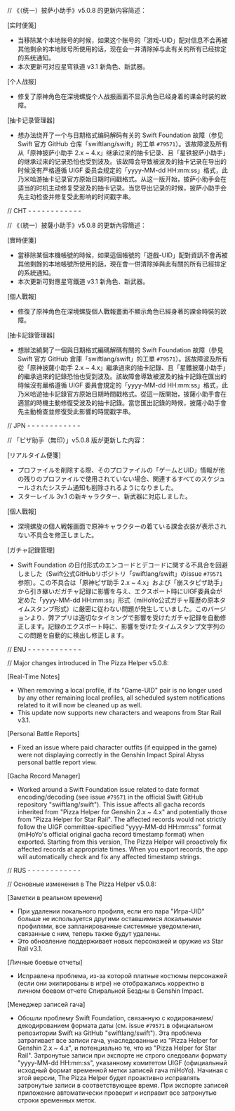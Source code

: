 // 《（统一）披萨小助手》v5.0.8 的更新内容简述：

[实时便笺]
- 当移除某个本地账号的时候，如果这个账号的「游戏-UID」配对信息不会再被其他剩余的本地账号所使用的话，现在会一并清除掉与此有关的所有已经排定的系统通知。
- 本次更新可对应星穹铁道 v3.1 新角色、新武器。

[个人战报]
- 修复了原神角色在深境螺旋个人战报画面不显示角色已经身着的课金时装的故障。

[抽卡记录管理器] 
- 想办法绕开了一个与日期格式编码解码有关的 Swift Foundation 故障（参见 Swift 官方 GitHub 仓库「swiftlang/swift」的工单 `#79571`）。该故障波及所有从「原神披萨小助手 2.x ~ 4.x」继承过来的抽卡记录、且「星铁披萨小助手」的继承过来的记录恐怕也受到波及。该故障会导致被波及的抽卡记录在导出的时候没有严格遵循 UIGF 委员会规定的「yyyy-MM-dd HH:mm:ss」格式，此乃米哈游抽卡记录官方原始日期时间戳格式。从这一版开始，披萨小助手会在适当的时机主动修复受波及的抽卡记录。当您导出记录的时候，披萨小助手会先主动检查并修复受此影响的时间戳字串。

// CHT - - - - - - - - - - - -

// 《（統一）披薩小助手》v5.0.8 的更新內容簡述：

[實時便箋]
- 當移除某個本機帳號的時候，如果這個帳號的「遊戲-UID」配對資訊不會再被其他剩餘的本地帳號所使用的話，現在會一併清除掉與此有關的所有已經排定的系統通知。
- 本次更新可對應星穹鐵道 v3.1 新角色、新武器。

[個人戰報]
- 修復了原神角色在深境螺旋個人戰報畫面不顯示角色已經身著的課金時裝的故障。

[抽卡記錄管理器] 
- 想辦法繞開了一個與日期格式編碼解碼有關的 Swift Foundation 故障（參見 Swift 官方 GitHub 倉庫「swiftlang/swift」的工單 `#79571`）。該故障波及所有從「原神披薩小助手 2.x ~ 4.x」繼承過來的抽卡記錄、且「星鐵披薩小助手」的繼承過來的記錄恐怕也受到波及。該故障會導致被波及的抽卡記錄在匯出的時候沒有嚴格遵循 UIGF 委員會規定的「yyyy-MM-dd HH:mm:ss」格式，此乃米哈遊抽卡記錄官方原始日期時間戳格式。從這一版開始，披薩小助手會在適當的時機主動修復受波及的抽卡記錄。當您匯出記錄的時候，披薩小助手會先主動檢查並修復受此影響的時間戳字串。

// JPN - - - - - - - - - - - -

// 「ピザ助手（無印）」v5.0.8 版が更新した内容：

[リアルタイム便箋]
- プロファイルを削除する際、そのプロファイルの「ゲームとUID」情報が他の残りのプロファイルで使用されていない場合、関連するすべてのスケジュールされたシステム通知も削除されるようになりました。
- スターレイル 3v.1 の新キャラクター、新武器に対応しました。

[個人戰報]
- 深境螺旋の個人戦報画面で原神キャラクターの着ている課金衣装が表示されない不具合を修正しました。

[ガチャ記録管理] 
- Swift Foundation の日付形式のエンコードとデコードに関する不具合を回避しました（Swift公式GitHubリポジトリ「swiftlang/swift」のissue `#79571` 参照）。この不具合は「原神ピザ助手 2.x ~ 4.x」および「崩スタピザ助手」から引き継いだガチャ記録に影響を与え、エクスポート時にUIGF委員会が定めた「yyyy-MM-dd HH:mm:ss」形式（miHoYo公式ガチャ履歴の原本タイムスタンプ形式）に厳密に従わない問題が発生していました。このバージョンより、弊アプリは適切なタイミングで影響を受けたガチャ記録を自動修正します。記録のエクスポート時に、影響を受けたタイムスタンプ文字列のこの問題を自動的に検出し修正します。

// ENU - - - - - - - - - - - -

// Major changes introduced in The Pizza Helper v5.0.8:

[Real-Time Notes]
- When removing a local profile, if its "Game-UID" pair is no longer used by any other remaining local profiles, all scheduled system notifications related to it will now be cleaned up as well.
- This update now supports new characters and weapons from Star Rail v3.1.

[Personal Battle Reports]
- Fixed an issue where paid character outfits (if equipped in the game) were not displaying correctly in the Genshin Impact Spiral Abyss personal battle report view.

[Gacha Record Manager]
- Worked around a Swift Foundation issue related to date format encoding/decoding (see issue `#79571` in the official Swift GitHub repository "swiftlang/swift"). This issue affects all gacha records inherited from "Pizza Helper for Genshin 2.x ~ 4.x" and potentially those from "Pizza Helper for Star Rail". The affected records would not strictly follow the UIGF committee-specified "yyyy-MM-dd HH:mm:ss" format (miHoYo's official original gacha record timestamp format) when exported. Starting from this version, The Pizza Helper will proactively fix affected records at appropriate times. When you export records, the app will automatically check and fix any affected timestamp strings.

// RUS - - - - - - - - - - - -

// Основные изменения в The Pizza Helper v5.0.8:

[Заметки в реальном времени]
- При удалении локального профиля, если его пара "Игра-UID" больше не используется другими оставшимися локальными профилями, все запланированные системные уведомления, связанные с ним, теперь также будут удалены.
- Это обновление поддерживает новых персонажей и оружие из Star Rail v3.1.

[Личные боевые отчеты]
- Исправлена проблема, из-за которой платные костюмы персонажей (если они экипированы в игре) не отображались корректно в личном боевом отчете Спиральной Бездны в Genshin Impact.

[Менеджер записей гача]
- Обошли проблему Swift Foundation, связанную с кодированием/декодированием формата даты (см. issue `#79571` в официальном репозитории Swift на GitHub "swiftlang/swift"). Эта проблема затрагивает все записи гача, унаследованные из "Pizza Helper for Genshin 2.x ~ 4.x", и потенциально те, что из "Pizza Helper for Star Rail". Затронутые записи при экспорте не строго следовали формату "yyyy-MM-dd HH:mm:ss", указанному комитетом UIGF (официальный исходный формат временной метки записей гача miHoYo). Начиная с этой версии, The Pizza Helper будет проактивно исправлять затронутые записи в соответствующее время. При экспорте записей приложение автоматически проверит и исправит все затронутые строки временных меток.
